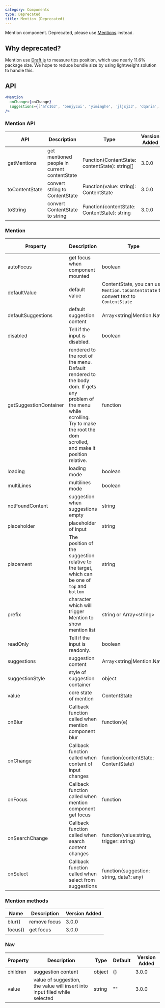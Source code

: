 ```yaml
---
category: Components
type: Deprecated
title: Mention (Deprecated)
---
```


Mention component. Deprecated, please use [Mentions](/components/mentions) instead.

## Why deprecated?

<div class="ant-alert ant-alert-error ant-alert-no-icon">
Mention use
<a href="https://www.npmjs.com/package/draft-js" target="_blank" rel="noopener noreferrer">Draft.js</a>
to measure tips position, which use nearly 11.6% package size. We hope to reduce bundle size by using lightweight solution to handle this.
</div>

## API

```jsx
<Mention
  onChange={onChange}
  suggestions={['afc163', 'benjycui', 'yiminghe', 'jljsj33', 'dqaria', 'RaoHai']}
/>
```

### Mention API

| API | Description | Type | Version Added |
| --- | --- | --- | --- |
| getMentions | get mentioned people in current contentState | Function(ContentState: contentState): string\[] | 3.0.0 |
| toContentState | convert string to ContentState | Function(value: string): ContentState | 3.0.0 |
| toString | convert ContentState to string | Function(contentState: ContentState): string | 3.0.0 |

### Mention

| Property | Description | Type | Default | Version Added |
| --- | --- | --- | --- | --- |
| autoFocus | get focus when component mounted | boolean | false | 3.0.0 |
| defaultValue | default value | ContentState, you can use `Mention.toContentState` to convert text to `ContentState` | null | 3.0.0 |
| defaultSuggestions | default suggestion content | Array&lt;string\|Mention.Nav> | \[] | 3.12.0 |
| disabled | Tell if the input is disabled. | boolean | false | 3.0.0 |
| getSuggestionContainer | rendered to the root of the menu. Default rendered to the body dom. If gets any problem of the menu while scrolling. Try to make the root the dom scrolled, and make it position relative. | function | () => document.body | 3.0.0 |
| loading | loading mode | boolean | false | 3.0.0 |
| multiLines | multilines mode | boolean | false | 3.0.0 |
| notFoundContent | suggestion when suggestions empty | string | 'No matches found' | 3.0.0 |
| placeholder | placeholder of input | string | null | 3.0.0 |
| placement | The position of the suggestion relative to the target, which can be one of `top` and `bottom` | string | 'bottom'. | 3.0.0 |
| prefix | character which will trigger Mention to show mention list | string or Array&lt;string> | '@' | 3.0.0 |
| readOnly | Tell if the input is readonly. | boolean | false | 3.0.0 |
| suggestions | suggestion content | Array&lt;string\|Mention.Nav> | \[] | 3.0.0 |
| suggestionStyle | style of suggestion container | object | {} | 3.0.0 |
| value | core state of mention | ContentState | null | 3.0.0 |
| onBlur | Callback function called when mention component blur | function(e) | null | 3.0.0 |
| onChange | Callback function called when content of input changes | function(contentState: ContentState) | null | 3.0.0 |
| onFocus | Callback function called when mention component get focus | function | null | 3.0.0 |
| onSearchChange | Callback function called when search content changes | function(value:string, trigger: string) | \[] | 3.0.0 |
| onSelect | Callback function called when select from suggestions | function(suggestion: string, data?: any) | null | 3.0.0 |

### Mention methods

| Name    | Description  | Version Added |
| ------- | ------------ | ------------- |
| blur()  | remove focus | 3.0.0         |
| focus() | get focus    | 3.0.0         |

### Nav

| Property | Description | Type | Default | Version Added |
| --- | --- | --- | --- | --- |
| children | suggestion content | object | {} | 3.0.0 |
| value | value of suggestion, the value will insert into input filed while selected | string | "" | 3.0.0 |
